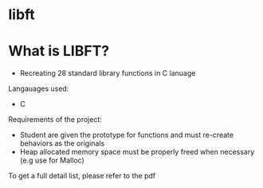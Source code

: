 # libft
# What is LIBFT?
- Recreating 28 standard library functions in C lanuage

Langauages used:
 - C
 
 Requirements of the project:
 - Student are given the prototype for functions and must re-create behaviors as the originals
 - Heap allocated memory space must be properly freed when necessary (e.g use for Malloc)
 
 To get a full detail list, please refer to the pdf
